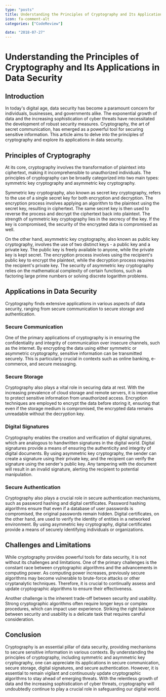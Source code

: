 ```yaml
---
type: "posts"
title: Understanding the Principles of Cryptography and Its Applications in Data Security
icon: fa-comment-alt
categories: ["CodeReview"]

date: "2018-07-27"
---
```




# Understanding the Principles of Cryptography and Its Applications in Data Security

## Introduction

In today's digital age, data security has become a paramount concern for individuals, businesses, and governments alike. The exponential growth of data and the increasing sophistication of cyber threats have necessitated the development of robust security measures. Cryptography, the art of secret communication, has emerged as a powerful tool for securing sensitive information. This article aims to delve into the principles of cryptography and explore its applications in data security.

## Principles of Cryptography

At its core, cryptography involves the transformation of plaintext into ciphertext, making it incomprehensible to unauthorized individuals. The principles of cryptography can be broadly categorized into two main types: symmetric key cryptography and asymmetric key cryptography.

Symmetric key cryptography, also known as secret key cryptography, refers to the use of a single secret key for both encryption and decryption. The encryption process involves applying an algorithm to the plaintext using the secret key, resulting in ciphertext. The same secret key is then used to reverse the process and decrypt the ciphertext back into plaintext. The strength of symmetric key cryptography lies in the secrecy of the key. If the key is compromised, the security of the encrypted data is compromised as well.

On the other hand, asymmetric key cryptography, also known as public key cryptography, involves the use of two distinct keys - a public key and a private key. The public key is freely available to anyone, while the private key is kept secret. The encryption process involves using the recipient's public key to encrypt the plaintext, while the decryption process requires the recipient's private key. The security of asymmetric key cryptography relies on the mathematical complexity of certain functions, such as factoring large prime numbers or solving discrete logarithm problems.

## Applications in Data Security

Cryptography finds extensive applications in various aspects of data security, ranging from secure communication to secure storage and authentication.

### Secure Communication

One of the primary applications of cryptography is in ensuring the confidentiality and integrity of communication over insecure channels, such as the internet. By encrypting the data using either symmetric or asymmetric cryptography, sensitive information can be transmitted securely. This is particularly crucial in contexts such as online banking, e-commerce, and secure messaging.

### Secure Storage

Cryptography also plays a vital role in securing data at rest. With the increasing prevalence of cloud storage and remote servers, it is imperative to protect sensitive information from unauthorized access. Encryption techniques are employed to encrypt the data before storing it, ensuring that even if the storage medium is compromised, the encrypted data remains unreadable without the decryption key.

### Digital Signatures

Cryptography enables the creation and verification of digital signatures, which are analogous to handwritten signatures in the digital world. Digital signatures provide a means of ensuring the authenticity and integrity of digital documents. By using asymmetric key cryptography, the sender can create a signature using their private key, and the recipient can verify the signature using the sender's public key. Any tampering with the document will result in an invalid signature, alerting the recipient to potential manipulation.

### Secure Authentication

Cryptography also plays a crucial role in secure authentication mechanisms, such as password hashing and digital certificates. Password hashing algorithms ensure that even if a database of user passwords is compromised, the original passwords remain hidden. Digital certificates, on the other hand, are used to verify the identity of entities in a networked environment. By using asymmetric key cryptography, digital certificates provide a means of securely identifying individuals or organizations.

## Challenges and Limitations

While cryptography provides powerful tools for data security, it is not without its challenges and limitations. One of the primary challenges is the constant race between cryptographic algorithms and the advancements in computing power. As computing power increases, previously secure algorithms may become vulnerable to brute-force attacks or other cryptanalytic techniques. Therefore, it is crucial to continually assess and update cryptographic algorithms to ensure their effectiveness.

Another challenge is the inherent trade-off between security and usability. Strong cryptographic algorithms often require longer keys or complex procedures, which can impact user experience. Striking the right balance between security and usability is a delicate task that requires careful consideration.

## Conclusion

Cryptography is an essential pillar of data security, providing mechanisms to secure sensitive information in various contexts. By understanding the principles of cryptography, including symmetric and asymmetric key cryptography, one can appreciate its applications in secure communication, secure storage, digital signatures, and secure authentication. However, it is essential to remain vigilant and continuously update cryptographic algorithms to stay ahead of emerging threats. With the relentless growth of data and the increasing sophistication of cyber threats, cryptography will undoubtedly continue to play a crucial role in safeguarding our digital world.